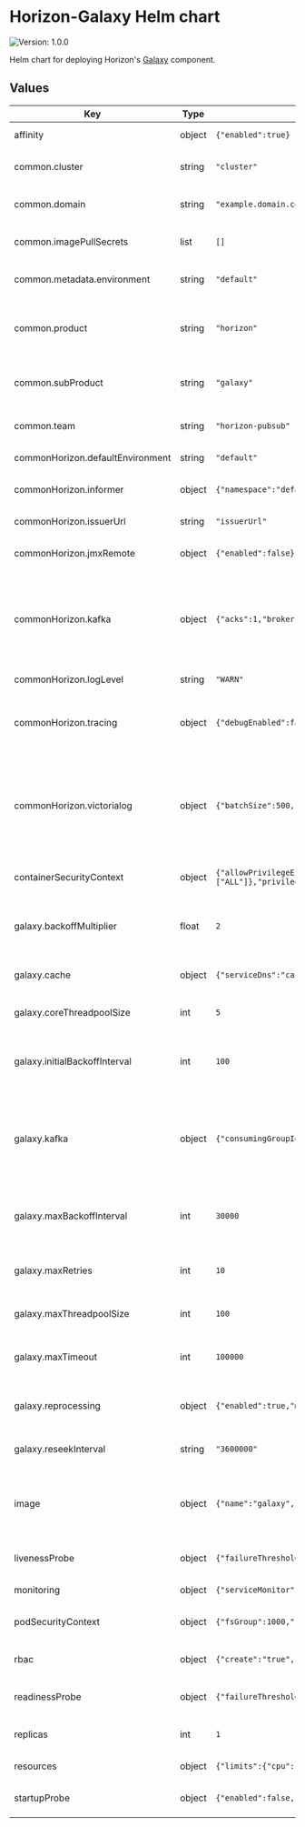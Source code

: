 <!--
Copyright 2024 Deutsche Telekom IT GmbH

SPDX-License-Identifier: Apache-2.0
-->

# Horizon-Galaxy Helm chart

![Version: 1.0.0](https://img.shields.io/badge/Version-1.0.0-informational?style=flat-square)  

Helm chart for deploying Horizon's [Galaxy](https://github.com/telekom/pubsub-horizon-galaxy) component.

## Values

| Key                              | Type   | Default                                                                                                                                                                      | Description                                                                                                                                                                                                 |
|----------------------------------|--------|------------------------------------------------------------------------------------------------------------------------------------------------------------------------------|-------------------------------------------------------------------------------------------------------------------------------------------------------------------------------------------------------------|
| affinity                         | object | `{"enabled":true}`                                                                                                                                                           | Affinity: Configures settings related to affinity.                                                                                                                                                          |
| common.cluster                   | string | `"cluster"`                                                                                                                                                                  | Cluster: The name of the cluster where the resource is running.                                                                                                                                             |
| common.domain                    | string | `"example.domain.com"`                                                                                                                                                       | Domain: The domain under which the resource is hosted.                                                                                                                                                      |
| common.imagePullSecrets          | list   | `[]`                                                                                                                                                                         | ImagePullSecrets: Defines image pull secrets for different clusters.                                                                                                                                        |
| common.metadata.environment      | string | `"default"`                                                                                                                                                                  | Metadata environment: The environment in which the resource is deployed.                                                                                                                                    |
| common.product                   | string | `"horizon"`                                                                                                                                                                  | Main product: The main product to which the resource belongs. The product is identified as Horizon.                                                                                                         |
| common.subProduct                | string | `"galaxy"`                                                                                                                                                                   | Sub product: Subproduct of t he main product Horizon. In this helm chart the subproduct is Galaxy.                                                                                                          |
| common.team                      | string | `"horizon-pubsub"`                                                                                                                                                           | Team: The team for managing and developing Horizon.                                                                                                                                                         |
| commonHorizon.defaultEnvironment | string | `"default"`                                                                                                                                                                  | Environment: Sets the default environment.                                                                                                                                                                  |
| commonHorizon.informer           | object | `{"namespace":"default"}`                                                                                                                                                    | Informer: Specifies namespace for the informer.                                                                                                                                                             |
| commonHorizon.issuerUrl          | string | `"issuerUrl"`                                                                                                                                                                | IssuerUrl: Sets the issuerUrl.                                                                                                                                                                              |
| commonHorizon.jmxRemote          | object | `{"enabled":false}`                                                                                                                                                          | JMX: Enables or disables JMX remote configuration.                                                                                                                                                          |
| commonHorizon.kafka              | object | `{"acks":1,"brokers":"kafka:9092","compression":{"enabled":true,"type":"snappy"},"lingerMs":5}`                                                                              | Kafka configuration: Specifies Kafka broker details for common Horizon settings, including broker addresses, linger time, acknowledgment settings, and compression options.                                 |
| commonHorizon.logLevel           | string | `"WARN"`                                                                                                                                                                     | Logging: Sets the log level for general logging.                                                                                                                                                            |
| commonHorizon.tracing            | object | `{"debugEnabled":false,"jaegerCollectorBaseUrl":"http://localhost:14268","samplerProbability":"1.0"}`                                                                        | Tracing: Configures tracing settings, including debug mode, Jaeger collector base URL, and sampler probability.                                                                                             |
| commonHorizon.victorialog        | object | `{"batchSize":500,"clientId":"galaxy","collectorUrl":"http://localhost:8428","countEventsInterval":60000,"enabled":false,"observationFlushInterval":60000}`                  | Metrics - Victorialog: Controls the collection of metrics using Victorialog, specifying parameters like collector URL, clientId, batchsize, observationFlushInterval, countEventsInterval and samplingRate. |
| containerSecurityContext         | object | `{"allowPrivilegeEscalation":false,"capabilities":{"drop":["ALL"]},"privileged":false,"readOnlyRootFilesystem":true,"runAsGroup":1000,"runAsNonRoot":true,"runAsUser":1000}` | ContainerSecurityContext: Security context set for the container.                                                                                                                                           |
| galaxy.backoffMultiplier         | float  | `2`                                                                                                                                                                          | BackoffMultiplier: Specifies the backoff multiplier used for exponential backoff in retry operations.                                                                                                       |
| galaxy.cache                     | object | `{"serviceDns":"cache"}`                                                                                                                                                     | Cache configuration: Define cache service DNS.                                                                                                                                                              |
| galaxy.coreThreadpoolSize        | int    | `5`                                                                                                                                                                          | CoreThreadPoolSize: Specifies the core size of the thread pool.                                                                                                                                             |
| galaxy.initialBackoffInterval    | int    | `100`                                                                                                                                                                        | Initial BackOffInterval: Specifies the initial backoff interval in milliseconds for retry operations.                                                                                                       |
| galaxy.kafka                     | object | `{"consumingGroupId":"galaxy","consumingPartitionCount":16,"consumingTopic":"published"}`                                                                                    | Kafka configuration for "galaxy" component: Specifies Kafka consumer settings for the "galaxy" component, such as consumingTopic, consumingGroupId and consumingPartitionCount.                             |
| galaxy.maxBackoffInterval        | int    | `30000`                                                                                                                                                                      | MaxBackOffInterval: Specifies the maximum backoff interval in milliseconds for retry operations.                                                                                                            |
| galaxy.maxRetries                | int    | `10`                                                                                                                                                                         | MaxRetries: Specifies the maximum number of retries allowed for operations.                                                                                                                                 |
| galaxy.maxThreadpoolSize         | int    | `100`                                                                                                                                                                        | MaxThreadpoolSize: Specifies the maximum size of the thread pool.                                                                                                                                           |
| galaxy.maxTimeout                | int    | `100000`                                                                                                                                                                     | MaxTimeout:  Specifies the maximum timeout value in milliseconds for operations.                                                                                                                            |
| galaxy.reprocessing              | object | `{"enabled":true,"maxRetries":10,"maxUnbridgedMessageAgeMs":180000,"reprocessIntervalMs":300000}`                                                                            | Reprocessing: Configuration for reprocessing of messages.                                                                                                                                                   |
| galaxy.reseekInterval            | string | `"3600000"`                                                                                                                                                                  | ReseekInterval: Specifies the reseek interval in milliseconds.                                                                                                                                              |
| image                            | object | `{"name":"galaxy","organization":"internal/example/horizon","pullPolicy":"IfNotPresent","repository":"example.devops.company.de","tag":"develop"}`                           | Image configuration for "galaxy" deployment: Specifies the image details such as repository, organization, name, tag, and pull policy.                                                                      |
| livenessProbe                    | object | `{"failureThreshold":8,"initialDelaySeconds":20,"periodSeconds":10}`                                                                                                         | LivenessProbe: Kubernetes Liveness Probe configuration.                                                                                                                                                     |
| monitoring                       | object | `{"serviceMonitor":{"enabled":true,"selector":"selector"}}`                                                                                                                  | Monitoring: Service monitor configuration.                                                                                                                                                                  |
| podSecurityContext               | object | `{"fsGroup":1000,"supplementalGroups":[1000]}`                                                                                                                               | PodSecurityContext: Security context set for the pod.                                                                                                                                                       |
| rbac                             | object | `{"create":"true","serviceAccountName":null}`                                                                                                                                | RBAC: Configures settings related to RBAC (Role-Based Access Control).                                                                                                                                      |
| readinessProbe                   | object | `{"failureThreshold":8,"initialDelaySeconds":20,"periodSeconds":10}`                                                                                                         | ReadinessProbe: Kubernetes Readiness Probe configuration.                                                                                                                                                   |
| replicas                         | int    | `1`                                                                                                                                                                          | Deployment replicas: Sets the number of replicas for the deployment.                                                                                                                                        |
| resources                        | object | `{"limits":{"cpu":1,"memory":"500Mi"},"requests":{"cpu":"50m","memory":"200Mi"}}`                                                                                            | Resources: Resource limits and requests.                                                                                                                                                                    |
| startupProbe                     | object | `{"enabled":false,"failureThreshold":75,"initialDelaySeconds":0,"periodSeconds":1}`                                                                                          | StartupProbe: Kubernetes Startup Probe configuration.                                                                                                                                                       |

